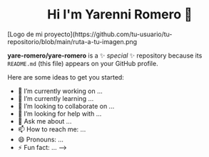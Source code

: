 <div align="center">
  
<h1 align="center"> Hi I'm Yarenni Romero 👋
</div>
<![Hi](https://github.com/yare-romero/yare-romero/blob/main/canva%20banner.png)>
[Logo de mi proyecto](https://github.com/tu-usuario/tu-repositorio/blob/main/ruta-a-tu-imagen.png

**yare-romero/yare-romero** is a ✨ _special_ ✨ repository because its `README.md` (this file) appears on your GitHub profile.

Here are some ideas to get you started:

- 🔭 I’m currently working on ...
- 🌱 I’m currently learning ...
- 👯 I’m looking to collaborate on ...
- 🤔 I’m looking for help with ...
- 💬 Ask me about ...
- 📫 How to reach me: ...
- 😄 Pronouns: ...
- ⚡ Fun fact: ...
-->
